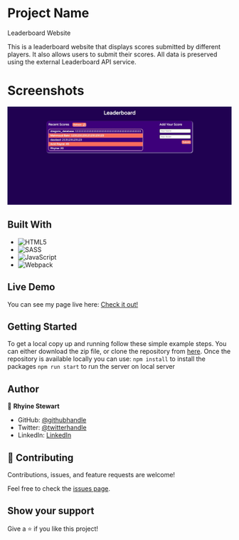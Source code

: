 # Project Name

Leaderboard Website

This is a leaderboard website that displays scores submitted by different players. It also allows users to submit their scores. All data is preserved using the external Leaderboard API service.

# Screenshots
![screenshot](./images.jpeg)

## Built With

- ![HTML5](https://img.shields.io/badge/html5-%23E34F26.svg?style=for-the-badge&logo=html5&logoColor=white)
- ![SASS](https://img.shields.io/badge/SASS-hotpink.svg?style=for-the-badge&logo=SASS&logoColor=white)
- ![JavaScript](https://img.shields.io/badge/javascript-%23323330.svg?style=for-the-badge&logo=javascript&logoColor=%23F7DF1E)
- ![Webpack](https://img.shields.io/badge/webpack-%238DD6F9.svg?style=for-the-badge&logo=webpack&logoColor=black)

## Live Demo
You can see my page live here: 
[Check it out!](https://the-catalystmc.github.io/leaderboard/)

## Getting Started

To get a local copy up and running follow these simple example steps. You can either download the zip file, or clone the repository from [here](https://github.com/the-catalystmc/leaderboard). 
 Once the repository is available locally you can use:
`npm install` to install the packages
`npm run start` to run the server on local server 


## Author
👤 **Rhyine Stewart**

- GitHub: [@githubhandle](https://github.com/the-catalyst-mc)
- Twitter: [@twitterhandle](https://twitter.com/catalystspeaks)
- LinkedIn: [LinkedIn](https://linkedin.com/in/rhyinestewart)


## 🤝 Contributing

Contributions, issues, and feature requests are welcome!

Feel free to check the [issues page](https://github.com/the-catalystmc/leaderboard/issues).

## Show your support

Give a ⭐️ if you like this project!